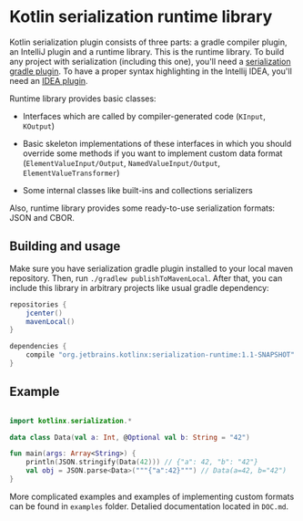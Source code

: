 # Kotlin serialization runtime library

Kotlin serialization plugin consists of three parts: a gradle compiler plugin, an IntelliJ plugin and a runtime library. 
This is the runtime library. To build any project with serialization (including this one), you'll
need a [serialization gradle plugin](https://github.com/sandwwraith/kotlin/tree/startsev/kotlinx/serialization/libraries#kotlin-serialization-gradle-plugin).
To have a proper syntax highlighting in the Intellij IDEA, you'll need an [IDEA plugin](https://github.com/sandwwraith/kotlin/blob/startsev/kotlinx/serialization/plugins/kotlin-serialization/kotlin-serialization-compiler/README.md).

Runtime library provides basic classes:

* Interfaces which are called by compiler-generated code (`KInput`, `KOutput`)

* Basic skeleton implementations of these interfaces in which you should override some methods if you want to implement custom data format (`ElementValueInput/Output`, `NamedValueInput/Output`, `ElementValueTransformer`)

* Some internal classes like built-ins and collections serializers

Also, runtime library provides some ready-to-use serialization formats: JSON and CBOR.

## Building and usage

Make sure you have serialization gradle plugin installed to your local maven repository. Then, run `./gradlew publishToMavenLocal`. After that, you can include this library in arbitrary projects like usual gradle dependency:

```gradle
repositories {
    jcenter()
    mavenLocal()
}

dependencies {
    compile "org.jetbrains.kotlinx:serialization-runtime:1.1-SNAPSHOT"
}
```

## Example

```kotlin

import kotlinx.serialization.*

data class Data(val a: Int, @Optional val b: String = "42")

fun main(args: Array<String>) {
    println(JSON.stringify(Data(42))) // {"a": 42, "b": "42"}
    val obj = JSON.parse<Data>("""{"a":42}""") // Data(a=42, b="42")
}
```

More complicated examples and examples of implementing custom formats can be found in `examples` folder. Detalied documentation located in `DOC.md`.